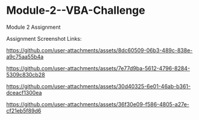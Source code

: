 # Module-2--VBA-Challenge
Module 2 Assignment 

Assignment Screenshot Links: 

https://github.com/user-attachments/assets/8dc60509-06b3-489c-838e-a9c75aa55b4a


https://github.com/user-attachments/assets/7e77d9ba-5612-4796-8284-5309c830cb28


https://github.com/user-attachments/assets/30d40325-6e01-46ab-b361-dceacf1300ea


https://github.com/user-attachments/assets/36f30e09-f586-4805-a27e-cf21eb5f89d6


